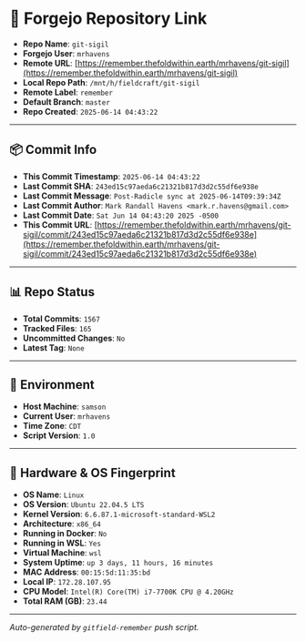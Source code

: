 # 🔗 Forgejo Repository Link

- **Repo Name**: `git-sigil`
- **Forgejo User**: `mrhavens`
- **Remote URL**: [https://remember.thefoldwithin.earth/mrhavens/git-sigil](https://remember.thefoldwithin.earth/mrhavens/git-sigil)
- **Local Repo Path**: `/mnt/h/fieldcraft/git-sigil`
- **Remote Label**: `remember`
- **Default Branch**: `master`
- **Repo Created**: `2025-06-14 04:43:22`

---

## 📦 Commit Info

- **This Commit Timestamp**: `2025-06-14 04:43:22`
- **Last Commit SHA**: `243ed15c97aeda6c21321b817d3d2c55df6e938e`
- **Last Commit Message**: `Post-Radicle sync at 2025-06-14T09:39:34Z`
- **Last Commit Author**: `Mark Randall Havens <mark.r.havens@gmail.com>`
- **Last Commit Date**: `Sat Jun 14 04:43:20 2025 -0500`
- **This Commit URL**: [https://remember.thefoldwithin.earth/mrhavens/git-sigil/commit/243ed15c97aeda6c21321b817d3d2c55df6e938e](https://remember.thefoldwithin.earth/mrhavens/git-sigil/commit/243ed15c97aeda6c21321b817d3d2c55df6e938e)

---

## 📊 Repo Status

- **Total Commits**: `1567`
- **Tracked Files**: `165`
- **Uncommitted Changes**: `No`
- **Latest Tag**: `None`

---

## 🧭 Environment

- **Host Machine**: `samson`
- **Current User**: `mrhavens`
- **Time Zone**: `CDT`
- **Script Version**: `1.0`

---

## 🧬 Hardware & OS Fingerprint

- **OS Name**: `Linux`
- **OS Version**: `Ubuntu 22.04.5 LTS`
- **Kernel Version**: `6.6.87.1-microsoft-standard-WSL2`
- **Architecture**: `x86_64`
- **Running in Docker**: `No`
- **Running in WSL**: `Yes`
- **Virtual Machine**: `wsl`
- **System Uptime**: `up 3 days, 11 hours, 16 minutes`
- **MAC Address**: `00:15:5d:11:35:bd`
- **Local IP**: `172.28.107.95`
- **CPU Model**: `Intel(R) Core(TM) i7-7700K CPU @ 4.20GHz`
- **Total RAM (GB)**: `23.44`

---

_Auto-generated by `gitfield-remember` push script._
